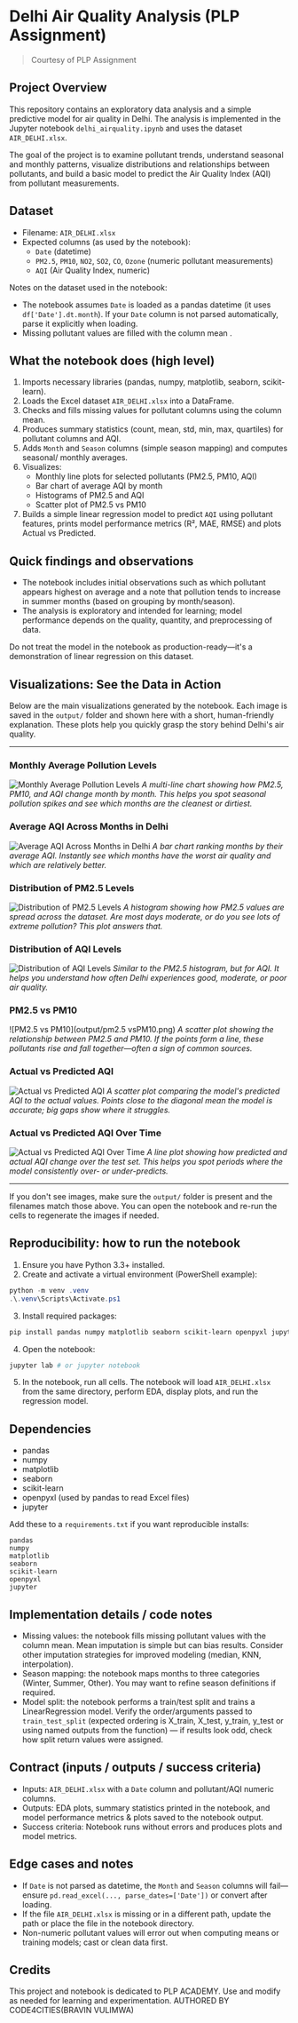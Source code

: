 # Delhi Air Quality Analysis (PLP Assignment)

> Courtesy of PLP Assignment

## Project Overview

This repository contains an exploratory data analysis and a simple predictive model for air quality in Delhi. The analysis is implemented in the Jupyter notebook `delhi_airquality.ipynb` and uses the dataset `AIR_DELHI.xlsx`.

The goal of the project is to examine pollutant trends, understand seasonal and monthly patterns, visualize distributions and relationships between pollutants, and build a basic model to predict the Air Quality Index (AQI) from pollutant measurements.

## Dataset

- Filename: `AIR_DELHI.xlsx`
- Expected columns (as used by the notebook):
  - `Date` (datetime)
  - `PM2.5`, `PM10`, `NO2`, `SO2`, `CO`, `Ozone` (numeric pollutant measurements)
  - `AQI` (Air Quality Index, numeric)

Notes on the dataset used in the notebook:
- The notebook assumes `Date` is loaded as a pandas datetime (it uses `df['Date'].dt.month`). If your `Date` column is not parsed automatically, parse it explicitly when loading.
- Missing pollutant values are filled with the column mean .

## What the notebook does (high level)

1. Imports necessary libraries (pandas, numpy, matplotlib, seaborn, scikit-learn).
2. Loads the Excel dataset `AIR_DELHI.xlsx` into a DataFrame.
3. Checks and fills missing values for pollutant columns using the column mean.
4. Produces summary statistics (count, mean, std, min, max, quartiles) for pollutant columns and AQI.
5. Adds `Month` and `Season` columns (simple season mapping) and computes seasonal/ monthly averages.
6. Visualizes:
   - Monthly line plots for selected pollutants (PM2.5, PM10, AQI)
   - Bar chart of average AQI by month
   - Histograms of PM2.5 and AQI
   - Scatter plot of PM2.5 vs PM10
7. Builds a simple linear regression model to predict `AQI` using pollutant features, prints model performance metrics (R², MAE, RMSE) and plots Actual vs Predicted.

## Quick findings and observations

- The notebook includes initial observations such as which pollutant appears highest on average and a note that pollution tends to increase in summer months (based on grouping by month/season).
- The analysis is exploratory and intended for learning; model performance depends on the quality, quantity, and preprocessing of data.

Do not treat the model in the notebook as production-ready—it's a demonstration of linear regression on this dataset.

## Visualizations: See the Data in Action

Below are the main visualizations generated by the notebook. Each image is saved in the `output/` folder and shown here with a short, human-friendly explanation. These plots help you quickly grasp the story behind Delhi's air quality.

---

### Monthly Average Pollution Levels
![Monthly Average Pollution Levels](output/monthy_average_pollution_levels.png)
*A multi-line chart showing how PM2.5, PM10, and AQI change month by month. This helps you spot seasonal pollution spikes and see which months are the cleanest or dirtiest.*

### Average AQI Across Months in Delhi
![Average AQI Across Months in Delhi](output/Average_aqi_in_Delhi.png)
*A bar chart ranking months by their average AQI. Instantly see which months have the worst air quality and which are relatively better.*

### Distribution of PM2.5 Levels
![Distribution of PM2.5 Levels](output/Distribution_of_PM2.5_levels.png)
*A histogram showing how PM2.5 values are spread across the dataset. Are most days moderate, or do you see lots of extreme pollution? This plot answers that.*

### Distribution of AQI Levels
![Distribution of AQI Levels](output/Distribution_of_aqi_levels.png)
*Similar to the PM2.5 histogram, but for AQI. It helps you understand how often Delhi experiences good, moderate, or poor air quality.*

### PM2.5 vs PM10
![PM2.5 vs PM10](output/pm2.5 vsPM10.png)
*A scatter plot showing the relationship between PM2.5 and PM10. If the points form a line, these pollutants rise and fall together—often a sign of common sources.*

### Actual vs Predicted AQI
![Actual vs Predicted AQI](output/Actual_vs_Predicted_aqi.png)
*A scatter plot comparing the model's predicted AQI to the actual values. Points close to the diagonal mean the model is accurate; big gaps show where it struggles.*

### Actual vs Predicted AQI Over Time
![Actual vs Predicted AQI Over Time](output/Actual_vs_predicted_levels.png)
*A line plot showing how predicted and actual AQI change over the test set. This helps you spot periods where the model consistently over- or under-predicts.*

---

If you don't see images, make sure the `output/` folder is present and the filenames match those above. You can open the notebook and re-run the cells to regenerate the images if needed.

## Reproducibility: how to run the notebook

1. Ensure you have Python 3.3+ installed.
2. Create and activate a virtual environment (PowerShell example):

```powershell
python -m venv .venv
.\.venv\Scripts\Activate.ps1
```

3. Install required packages:

```powershell
pip install pandas numpy matplotlib seaborn scikit-learn openpyxl jupyter
```

4. Open the notebook:

```powershell
jupyter lab # or jupyter notebook
```

5. In the notebook, run all cells. The notebook will load `AIR_DELHI.xlsx` from the same directory, perform EDA, display plots, and run the regression model.

## Dependencies

- pandas
- numpy
- matplotlib
- seaborn
- scikit-learn
- openpyxl (used by pandas to read Excel files)
- jupyter

Add these to a `requirements.txt` if you want reproducible installs:

```
pandas
numpy
matplotlib
seaborn
scikit-learn
openpyxl
jupyter
```

## Implementation details / code notes

- Missing values: the notebook fills missing pollutant values with the column mean. Mean imputation is simple but can bias results. Consider other imputation strategies for improved modeling (median, KNN, interpolation).
- Season mapping: the notebook maps months to three categories (Winter, Summer, Other). You may want to refine season definitions if required.
- Model split: the notebook performs a train/test split and trains a LinearRegression model. Verify the order/arguments passed to `train_test_split` (expected ordering is X_train, X_test, y_train, y_test or using named outputs from the function) — if results look odd, check how split return values were assigned.

## Contract (inputs / outputs / success criteria)

- Inputs: `AIR_DELHI.xlsx` with a `Date` column and pollutant/AQI numeric columns.
- Outputs: EDA plots, summary statistics printed in the notebook, and model performance metrics & plots saved to the notebook output.
- Success criteria: Notebook runs without errors and produces plots and model metrics.

## Edge cases and notes

- If `Date` is not parsed as datetime, the `Month` and `Season` columns will fail—ensure `pd.read_excel(..., parse_dates=['Date'])` or convert after loading.
- If the file `AIR_DELHI.xlsx` is missing or in a different path, update the path or place the file in the notebook directory.
- Non-numeric pollutant values will error out when computing means or training models; cast or clean data first.

## Credits

This project and notebook is dedicated to PLP ACADEMY. Use and modify as needed for learning and experimentation. AUTHORED BY CODE4CITIES(BRAVIN VULIMWA)

